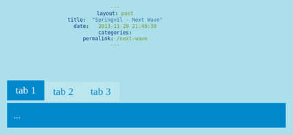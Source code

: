 ```yaml
---
layout: post
title:  "Springvil - Next Wave"
date:   2013-11-29 21:46:30
categories:
permalink: /next-wave
---
```


<ul class="tabs">
        <li>
          <input type="radio" checked name="tabs" id="tab1">
          <label for="tab1">tab 1</label>
          <div id="tab-content1" class="tab-content animated fadeIn">
    ...
          </div>
        </li>
        <li>
          <input type="radio" name="tabs" id="tab2">
          <label for="tab2">tab 2</label>
          <div id="tab-content2" class="tab-content animated fadeIn">
            ...
          </div>
        </li>
        <li>
          <input type="radio" name="tabs" id="tab3">
          <label for="tab3">tab 3</label>
          <div id="tab-content3" class="tab-content animated fadeIn">
            ...
          </div>
        </li>
</ul>

<style>
body, html {
          height: 100%;
          margin: 0;
          -webkit-font-smoothing: antialiased;
          font-weight: 100;
          background: #aadfeb;
          text-align: center;
          font-family: helvetica;
      }
       
      .tabs input[type=radio] {
          position: absolute;
          top: -9999px;
          left: -9999px;
      }
      .tabs {
        width: 650px;
        float: none;
        list-style: none;
        position: relative;
        padding: 0;
        margin: 75px auto;
      }
      .tabs li{
        float: left;
      }
      .tabs label {
          display: block;
          padding: 10px 20px;
          border-radius: 2px 2px 0 0;
          color: #08C;
          font-size: 24px;
          font-weight: normal;
          font-family: 'Lily Script One', helveti;
          background: rgba(255,255,255,0.2);
          cursor: pointer;
          position: relative;
          top: 3px;
          -webkit-transition: all 0.2s ease-in-out;
          -moz-transition: all 0.2s ease-in-out;
          -o-transition: all 0.2s ease-in-out;
          transition: all 0.2s ease-in-out;
      }
      .tabs label:hover {
        background: rgba(255,255,255,0.5);
        top: 0;
      }
       
      [id^=tab]:checked + label {
        background: #08C;
        color: white;
        top: 0;
      }
       
      [id^=tab]:checked ~ [id^=tab-content] {
          display: block;
      }
      .tab-content{
        z-index: 2;
        display: none;
        text-align: left;
        width: 100%;
        font-size: 20px;
        line-height: 140%;
        padding-top: 10px;
        background: #08C;
        padding: 15px;
        color: white;
        position: absolute;
        top: 53px;
        left: 0;
        box-sizing: border-box;
        -webkit-animation-duration: 0.5s;
        -o-animation-duration: 0.5s;
        -moz-animation-duration: 0.5s;
        animation-duration: 0.5s;
      }
</style>

